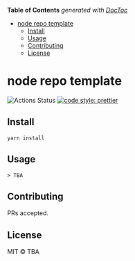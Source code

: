 <!-- START doctoc generated TOC please keep comment here to allow auto update -->
<!-- DON'T EDIT THIS SECTION, INSTEAD RE-RUN doctoc TO UPDATE -->
**Table of Contents**  *generated with [DocToc](https://github.com/thlorenz/doctoc)*

- [node repo template](#node-repo-template)
  - [Install](#install)
  - [Usage](#usage)
  - [Contributing](#contributing)
  - [License](#license)

<!-- END doctoc generated TOC please keep comment here to allow auto update -->

# node repo template

![Actions Status](https://github.com/g59/.59/workflows/Node%20CI/badge.svg)
[![code style: prettier](https://img.shields.io/badge/code_style-prettier-ff69b4.svg?style=flat-square)](https://github.com/prettier/prettier)

## Install

    yarn install

## Usage

```
> TBA
```

## Contributing

PRs accepted.

## License

MIT © TBA
